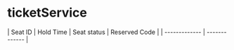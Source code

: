 # ticketService


| Seat ID  | Hold Time | Seat status  | Reserved Code |
| ------------- | ------------- |

